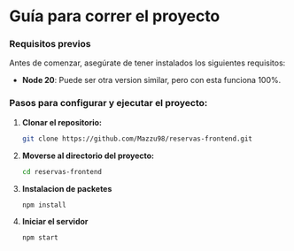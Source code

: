 # Guía para correr el proyecto

### Requisitos previos
Antes de comenzar, asegúrate de tener instalados los siguientes requisitos:

- **Node 20**: Puede ser otra version similar, pero con esta funciona 100%.

### Pasos para configurar y ejecutar el proyecto:

1. **Clonar el repositorio:**
    ```bash
    git clone https://github.com/Mazzu98/reservas-frontend.git
    ```

2. **Moverse al directorio del proyecto:**
    ```bash
    cd reservas-frontend
    ```

3. **Instalacion de packetes**

    ```bash
    npm install
    ```

4. **Iniciar el servidor**

    ```bash
    npm start
    ```